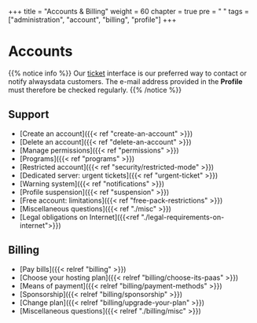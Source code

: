 +++
title = "Accounts & Billing"
weight = 60
chapter = true
pre = "<i class='fas fa-fw fa-user-circle'></i> "
tags = ["administration", "account", "billing", "profile"]
+++

# Accounts

{{% notice info %}}
Our [ticket](https://admin.alwaysdata.com/support/) interface is our preferred way to contact or notify alwaysdata customers. The e-mail address provided in the **Profile** must therefore be checked regularly.
{{% /notice %}}

## Support

- [Create an account]({{< ref "create-an-account" >}})
- [Delete an account]({{< ref "delete-an-account" >}})
- [Manage permissions]({{< ref "permissions" >}})
- [Programs]({{< ref "programs" >}})
- [Restricted account]({{< ref "security/restricted-mode" >}})
- [Dedicated server: urgent tickets]({{< ref "urgent-ticket" >}})
- [Warning system]({{< ref "notifications" >}})
- [Profile suspension]({{< ref "suspension" >}})
- [Free account: limitations]({{< ref "free-pack-restrictions" >}})
- [Miscellaneous questions]({{< ref "./misc" >}})
- [Legal obligations on Internet]({{<ref "./legal-requirements-on-internet">}})

## Billing

- [Pay bills]({{< relref "billing" >}})
- [Choose your hosting plan]({{< relref "billing/choose-its-paas" >}})
- [Means of payment]({{< relref "billing/payment-methods" >}})
- [Sponsorship]({{< relref "billing/sponsorship" >}})
- [Change plan]({{< relref "billing/upgrade-your-plan" >}})
- [Miscellaneous questions]({{< relref "./billing/misc" >}})
